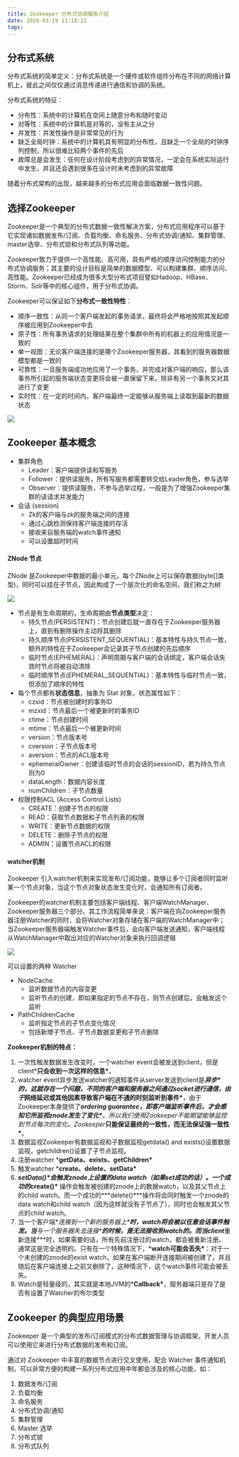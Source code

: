 ```yaml
---
title: Zookeeper 分布式协调服务介绍
date: 2020-03-19 11:18:21
tags:
---
```


## 分布式系统

分布式系统的简单定义：分布式系统是一个硬件或软件组件分布在不同的网络计算机上，彼此之间仅仅通过消息传递进行通信和协调的系统。

分布式系统的特征：

- 分布性：系统中的计算机在空间上随意分布和随时变动
- 对等性：系统中的计算机是对等的，没有主从之分
- 并发性：并发性操作是非常常见的行为
- 缺乏全局时钟：系统中的计算机具有明显的分布性，且缺乏一个全局的时钟序列控制，所以很难比较两个事件的先后
- 故障总是会发生：任何在设计阶段考虑到的异常情况，一定会在系统实际运行中发生，并且还会遇到很多在设计时未考虑到的异常故障

随着分布式架构的出现，越来越多的分布式应用会面临数据一致性问题。

## 选择Zookeeper

Zookeeper是一个典型的分布式数据一致性解决方案，分布式应用程序可以基于它实现诸如数据发布/订阅、负载均衡、命名服务、分布式协调/通知、集群管理、master选举、分布式锁和分布式队列等功能。

Zookeeper致力于提供一个高性能、高可用，具有严格的顺序访问控制能力的分布式协调服务；其主要的设计目标是简单的数据模型、可以构建集群、顺序访问、高性能。Zookeeper已经成为很多大型分布式项目譬如Hadoop、HBase、Storm、Solr等中的核心组件，用于分布式协调。

Zookeeper可以保证如下**分布式一致性特性**：

- 顺序一致性：从同一个客户端发起的事务请求，最终将会严格地按照其发起顺序被应用到Zookeeper中去
- 原子性：所有事务请求的处理结果在整个集群中所有的机器上的应用情况是一致的
- 单一视图：无论客户端连接的是哪个Zookeeper服务器，其看到的服务器数据模型都是一致的
- 可靠性：一旦服务端成功地应用了一个事务，并完成对客户端的响应，那么该事务所引起的服务端状态变更将会被一直保留下来，除非有另一个事务又对其进行了变更
- 实时性：在一定的时间内，客户端最终一定能够从服务端上读取到最新的数据状态

![](https://raw.githubusercontent.com/Fi-Null/blog-pic/master/blog-pics/architect/zkservice.png)

## Zookeeper 基本概念

- 集群角色
    - Leader：客户端提供读和写服务
    - Follower：提供读服务，所有写服务都需要转交给Leader角色，参与选举
    - Observer：提供读服务，不参与选举过程，一般是为了增强Zookeeper集群的读请求并发能力
- 会话 (session)
    - Zk的客户端与zk的服务端之间的连接
    - 通过心跳检测保持客户端连接的存活
    - 接收来自服务端的watch事件通知
    - 可以设置超时时间

#### ZNode 节点

ZNode 是Zookeeper中数据的最小单元，每个ZNode上可以保存数据(byte[]类型)，同时可以挂在子节点，因此构成了一个层次化的命名空间，我们称之为树

![](https://raw.githubusercontent.com/Fi-Null/blog-pic/master/blog-pics/architect/znode.png)

- 节点是有生命周期的，生命周期由**节点类型**决定：
    - 持久节点(PERSISTENT)：节点创建后就一直存在于Zookeeper服务器上，直到有删除操作主动将其删除
    - 持久顺序节点(PERSISTENT_SEQUENTIAL)：基本特性与持久节点一致，额外的特性在于Zookeeper会记录其子节点创建的先后顺序
    - 临时节点(EPHEMERAL)：声明周期与客户端的会话绑定，客户端会话失效时节点将被自动清除
    - 临时顺序节点(EPHEMERAL_SEQUENTIAL)：基本特性与临时节点一致，但添加了顺序的特性
- 每个节点都有**状态信息**，抽象为 Stat 对象，状态属性如下：
    - czxid：节点被创建时的事务ID
    - mzxid：节点最后一个被更新时的事务ID
    - ctime：节点创建时间
    - mtime：节点最后一个被更新时间
    - version：节点版本号
    - cversion：子节点版本号
    - aversion：节点的ACL版本号
    - ephemeralOwner：创建该临时节点的会话的sessionID，若为持久节点则为0
    - dataLength：数据内容长度
    - numChildren：子节点数量
- 权限控制ACL (Access Control Lists)
    - CREATE：创建子节点的权限
    - READ：获取节点数据和子节点列表的权限
    - WRITE：更新节点数据的权限
    - DELETE：删除子节点的权限
    - ADMIN：设置节点ACL的权限

#### watcher机制

Zookeeper 引入watcher机制来实现发布/订阅功能，能够让多个订阅者同时监听某一个节点对象，当这个节点对象状态发生变化时，会通知所有订阅者。

Zookeeper的watcher机制主要包括客户端线程、客户端WatchManager、Zookeeper服务器三个部分。其工作流程简单来说：客户端在向Zookeeper服务器注册Watcher的同时，会将Watcher对象存储在客户端的WatchManager中；当Zookeeper服务器端触发Watcher事件后，会向客户端发送通知，客户端线程从WatchManager中取出对应的Watcher对象来执行回调逻辑

![](https://raw.githubusercontent.com/Fi-Null/blog-pic/master/blog-pics/architect/zk_watch.png)

可以设置的两种 Watcher

- NodeCache
    - 监听数据节点的内容变更
    - 监听节点的创建，即如果指定的节点不存在，则节点创建后，会触发这个监听
- PathChildrenCache
    - 监听指定节点的子节点变化情况
    - 包括新增子节点、子节点数据变更和子节点删除

**Zookeeper机制的特点：**

1. 一次性触发数据发生改变时，一个watcher event会被发送到client，但是client***只会收到一次这样的信息\***。
2. watcher event异步发送watcher的通知事件从server发送到client是***异步\***的，这就存在一个问题，不同的客户端和服务器之间通过socket进行通信，由于***网络延迟或其他因素导致客户端在不通的时刻监听到事件\***，由于Zookeeper本身提供了***ordering guarantee，即客户端监听事件后，才会感知它所监视znode发生了变化\***。所以我们使用Zookeeper不能期望能够监控到节点每次的变化。Zookeeper***只能保证最终的一致性，而无法保证强一致性\***。
3. 数据监视Zookeeper有数据监视和子数据监视getdata() and exists()设置数据监视，getchildren()设置了子节点监视。
4. 注册watcher ***getData、exists、getChildren\***
5. 触发watcher ***create、delete、setData\***
6. ***setData()\***会触发znode上设置的data watch（如果set成功的话）。一个成功的***create()\*** 操作会触发被创建的znode上的数据watch，以及其父节点上的child watch。而一个成功的***delete()\***操作将会同时触发一个znode的data watch和child watch（因为这样就没有子节点了），同时也会触发其父节点的child watch。
7. 当一个客户端***连接到一个新的服务器上\***时，watch将会被以任意会话事件触发。当***与一个服务器失去连接\***的时候，是无法接收到watch的。而当client***重新连接\***时，如果需要的话，所有先前注册过的watch，都会被重新注册。通常这是完全透明的。只有在一个特殊情况下，***watch可能会丢失\***：对于一个未创建的znode的exist watch，如果在客户端断开连接期间被创建了，并且随后在客户端连接上之前又删除了，这种情况下，这个watch事件可能会被丢失。
8. Watch是轻量级的，其实就是本地JVM的***Callback\***，服务器端只是存了是否有设置了Watcher的布尔类型

## Zookeeper 的典型应用场景

Zookeeper 是一个典型的发布/订阅模式的分布式数据管理与协调框架，开发人员可以使用它来进行分布式数据的发布和订阅。

通过对 Zookeeper 中丰富的数据节点进行交叉使用，配合 Watcher 事件通知机制，可以非常方便的构建一系列分布式应用中年都会涉及的核心功能，如：

1. 数据发布/订阅
2. 负载均衡
3. 命名服务
4. 分布式协调/通知
5. 集群管理
6. Master 选举
7. 分布式锁
8. 分布式队列